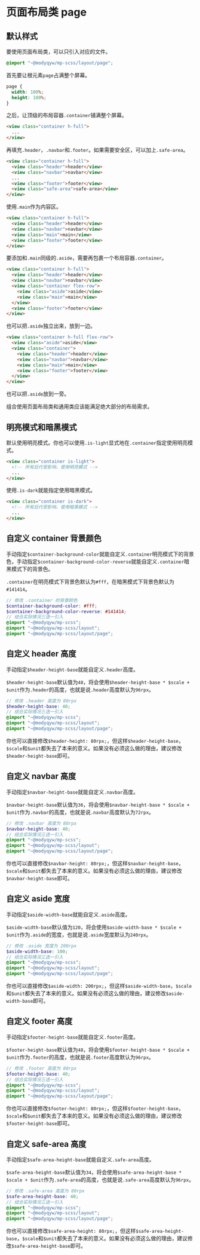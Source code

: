 # 页面布局类 page

## 默认样式

要使用页面布局类，可以只引入对应的文件。

```scss
@import "~@modyqyw/mp-scss/layout/page";
```

首先要让根元素`page`占满整个屏幕。

```css
page {
  width: 100%;
  height: 100%;
}
```

之后，让顶级的布局容器`.container`铺满整个屏幕。

```html
<view class="container h-full">
  ...
</view>
```

再填充`.header`，`.navbar`和`.footer`。如果需要安全区，可以加上`.safe-area`。

```html
<view class="container h-full">
  <view class="header">header</view>
  <view class="navbar">navbar</view>
  ...
  <view class="footer">footer</view>
  <view class="safe-area">safe-area</view>
</view>
```

使用`.main`作为内容区。

```html
<view class="container h-full">
  <view class="header">header</view>
  <view class="navbar">navbar</view>
  <view class="main">main</view>
  <view class="footer">footer</view>
</view>
```

要添加和`.main`同级的`.aside`，需要再包裹一个布局容器`.container`。

```html
<view class="container h-full">
  <view class="header">header</view>
  <view class="navbar">navbar</view>
  <view class="container flex-row">
    <view class="aside">aside</view>
    <view class="main">main</view>
  </view>
  <view class="footer">footer</view>
</view>
```

也可以把`.aside`独立出来，放到一边。

```html
<view class="container h-full flex-row">
  <view class="aside">aside</view>
  <view class="container">
    <view class="header">header</view>
    <view class="navbar">navbar</view>
    <view class="main">main</view>
    <view class="footer">footer</view>
  </view>
</view>
```

也可以把`.aside`放到一旁。

组合使用页面布局类和通用类应该能满足绝大部分的布局需求。

## 明亮模式和暗黑模式

默认使用明亮模式。你也可以使用`.is-light`显式地在`.container`指定使用明亮模式。

```html
<view class="container is-light">
  <!-- 所有后代受影响，使用明亮模式 -->
  ...
</view>
```

使用`.is-dark`就能指定使用暗黑模式。

```html
<view class="container is-dark">
  <!-- 所有后代受影响，使用暗黑模式 -->
  ...
</view>
```

## 自定义 container 背景颜色

手动指定`$container-background-color`就能自定义`.container`明亮模式下的背景色，手动指定`$container-background-color-reverse`就能自定义`.container`暗黑模式下的背景色。

`.container`在明亮模式下背景色默认为`#fff`，在暗黑模式下背景色默认为`#141414`。

```scss
// 修改 .container 的背景颜色
$container-background-color: #fff;
$container-background-color-reverse: #141414;
// 结合实际情况三选一引入
@import "~@modyqyw/mp-scss";
@import "~@modyqyw/mp-scss/layout";
@import "~@modyqyw/mp-scss/layout/page";
```

## 自定义 header 高度

手动指定`$header-height-base`就能自定义`.header`高度。

`$header-height-base`默认值为`48`，将会使用`$header-height-base * $scale + $unit`作为`.header`的高度，也就是说`.header`高度默认为`96rpx`。

```scss
// 修改 .header 高度为 80rpx
$header-height-base: 40;
// 结合实际情况三选一引入
@import "~@modyqyw/mp-scss";
@import "~@modyqyw/mp-scss/layout";
@import "~@modyqyw/mp-scss/layout/page";
```

你也可以直接修改`$header-height: 80rpx;`，但这样`$header-height-base`，`$scale`和`$unit`都失去了本来的意义。如果没有必须这么做的理由，建议修改`$header-height-base`即可。

## 自定义 navbar 高度

手动指定`$navbar-height-base`就能自定义`.navbar`高度。

`$navbar-height-base`默认值为`36`，将会使用`$navbar-height-base * $scale + $unit`作为`.navbar`的高度，也就是说`.navbar`高度默认为`72rpx`。

```scss
// 修改 .navbar 高度为 80rpx
$navbar-height-base: 40;
// 结合实际情况三选一引入
@import "~@modyqyw/mp-scss";
@import "~@modyqyw/mp-scss/layout";
@import "~@modyqyw/mp-scss/layout/page";
```

你也可以直接修改`$navbar-height: 80rpx;`，但这样`$navbar-height-base`，`$scale`和`$unit`都失去了本来的意义。如果没有必须这么做的理由，建议修改`$navbar-height-base`即可。

## 自定义 aside 宽度

手动指定`$aside-width-base`就能自定义`.aside`高度。

`$aside-width-base`默认值为`120`，将会使用`$aside-width-base * $scale + $unit`作为`.aside`的宽度，也就是说`.aside`宽度默认为`240rpx`。

```scss
// 修改 .aside 宽度为 200rpx
$aside-width-base: 100;
// 结合实际情况三选一引入
@import "~@modyqyw/mp-scss";
@import "~@modyqyw/mp-scss/layout";
@import "~@modyqyw/mp-scss/layout/page";
```

你也可以直接修改`$aside-width: 200rpx;`，但这样`$aside-width-base`，`$scale`和`$unit`都失去了本来的意义。如果没有必须这么做的理由，建议修改`$aside-width-base`即可。

## 自定义 footer 高度

手动指定`$footer-height-base`就能自定义`.footer`高度。

`$footer-height-base`默认值为`48`，将会使用`$footer-height-base * $scale + $unit`作为`.footer`的高度，也就是说`.footer`高度默认为`96rpx`。

```scss
// 修改 .footer 高度为 80rpx
$footer-height-base: 40;
// 结合实际情况三选一引入
@import "~@modyqyw/mp-scss";
@import "~@modyqyw/mp-scss/layout";
@import "~@modyqyw/mp-scss/layout/page";
```

你也可以直接修改`$footer-height: 80rpx;`，但这样`$footer-height-base`，`$scale`和`$unit`都失去了本来的意义。如果没有必须这么做的理由，建议修改`$footer-height-base`即可。

## 自定义 safe-area 高度

手动指定`$safe-area-height-base`就能自定义`.safe-area`高度。

`$safe-area-height-base`默认值为`34`，将会使用`$safe-area-height-base * $scale + $unit`作为`.safe-area`的高度，也就是说`.safe-area`高度默认为`96rpx`。

```scss
// 修改 .safe-area 高度为 80rpx
$safe-area-height-base: 40;
// 结合实际情况三选一引入
@import "~@modyqyw/mp-scss";
@import "~@modyqyw/mp-scss/layout";
@import "~@modyqyw/mp-scss/layout/page";
```

你也可以直接修改`$safe-area-height: 80rpx;`，但这样`$safe-area-height-base`，`$scale`和`$unit`都失去了本来的意义。如果没有必须这么做的理由，建议修改`$safe-area-height-base`即可。
